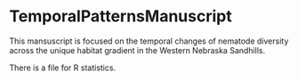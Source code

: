 # TemporalPatternsManuscript

This mansuscript is focused on the temporal changes of nematode diversity across the unique habitat gradient in the Western Nebraska Sandhills. 

There is a file for R statistics. 
